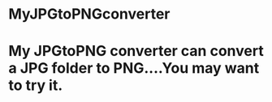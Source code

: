 # MyJPGtoPNGconverter
# My JPGtoPNG converter can convert a JPG folder  to PNG....You may want to try it.
